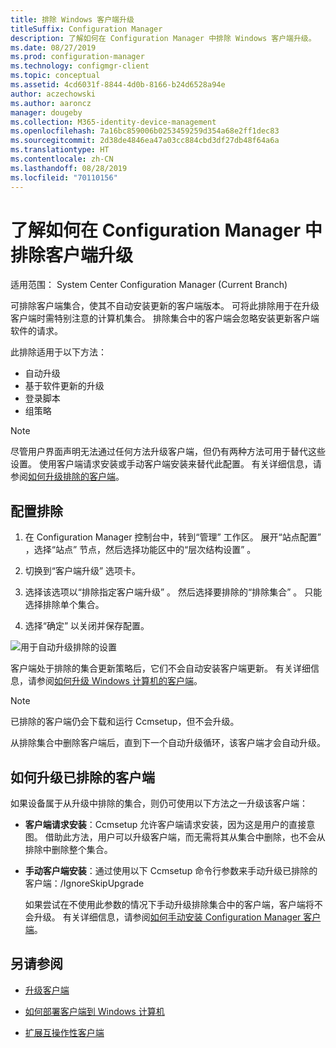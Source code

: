 ```yaml
---
title: 排除 Windows 客户端升级
titleSuffix: Configuration Manager
description: 了解如何在 Configuration Manager 中排除 Windows 客户端升级。
ms.date: 08/27/2019
ms.prod: configuration-manager
ms.technology: configmgr-client
ms.topic: conceptual
ms.assetid: 4cd6031f-8844-4d0b-8166-b24d6528a94e
author: aczechowski
ms.author: aaroncz
manager: dougeby
ms.collection: M365-identity-device-management
ms.openlocfilehash: 7a16bc859006b0253459259d354a68e2ff1dec83
ms.sourcegitcommit: 2d38de4846ea47a03cc884cbd3df27db48f64a6a
ms.translationtype: HT
ms.contentlocale: zh-CN
ms.lasthandoff: 08/28/2019
ms.locfileid: "70110156"
---
```

# <a name="how-to-exclude-clients-from-upgrade-in-configuration-manager"></a>了解如何在 Configuration Manager 中排除客户端升级

适用范围：  System Center Configuration Manager (Current Branch)

可排除客户端集合，使其不自动安装更新的客户端版本。 可将此排除用于在升级客户端时需特别注意的计算机集合。 排除集合中的客户端会忽略安装更新客户端软件的请求。

此排除适用于以下方法：

- 自动升级
- 基于软件更新的升级
- 登录脚本
- 组策略

> [!NOTE]
> 尽管用户界面声明无法通过任何方法升级客户端，但仍有两种方法可用于替代这些设置。 使用客户端请求安装或手动客户端安装来替代此配置。 有关详细信息，请参阅[如何升级排除的客户端](#bkmk_override)。

## <a name="bkmk_exclude"></a> 配置排除

1. 在 Configuration Manager 控制台中，转到“管理”  工作区。 展开“站点配置”  ，选择“站点”  节点，然后选择功能区中的“层次结构设置”  。

2. 切换到“客户端升级”  选项卡。

3. 选择该选项以“排除指定客户端升级”  。 然后选择要排除的“排除集合”  。 只能选择排除单个集合。

4. 选择“确定”  以关闭并保存配置。

![用于自动升级排除的设置](media/automatic_upgrade_exclusion.png)

客户端处于排除的集合更新策略后，它们不会自动安装客户端更新。 有关详细信息，请参阅[如何升级 Windows 计算机的客户端](/sccm/core/clients/manage/upgrade/upgrade-clients-for-windows-computers)。

> [!NOTE]
> 已排除的客户端仍会下载和运行 Ccmsetup，但不会升级。

从排除集合中删除客户端后，直到下一个自动升级循环，该客户端才会自动升级。

## <a name="bkmk_override"></a> 如何升级已排除的客户端

如果设备属于从升级中排除的集合，则仍可使用以下方法之一升级该客户端：

- **客户端请求安装**：Ccmsetup 允许客户端请求安装，因为这是用户的直接意图。 借助此方法，用户可以升级客户端，而无需将其从集合中删除，也不会从排除中删除整个集合。

- **手动客户端安装**：通过使用以下 Ccmsetup 命令行参数来手动升级已排除的客户端：/IgnoreSkipUpgrade 

    如果尝试在不使用此参数的情况下手动升级排除集合中的客户端，客户端将不会升级。 有关详细信息，请参阅[如何手动安装 Configuration Manager 客户端](/sccm/core/clients/deploy/deploy-clients-to-windows-computers#BKMK_Manual)。

## <a name="see-also"></a>另请参阅

- [升级客户端](/sccm/core/clients/manage/upgrade/upgrade-clients)

- [如何部署客户端到 Windows 计算机](/sccm/core/clients/deploy/deploy-clients-to-windows-computers)

- [扩展互操作性客户端](/sccm/core/understand/interoperability-client)
